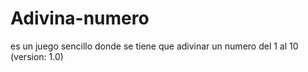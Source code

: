 # Adivina-numero
es un juego sencillo donde se tiene que adivinar un numero del 1 al 10 
(version: 1.0)
